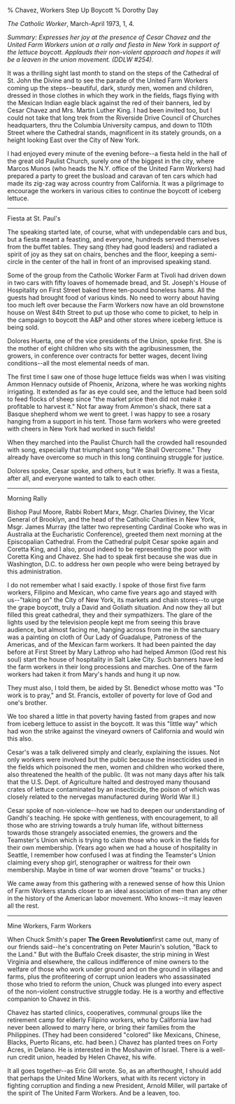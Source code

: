 % Chavez, Workers Step Up Boycott
% Dorothy Day

*The Catholic Worker*, March-April 1973, 1, 4.

*Summary: Expresses her joy at the presence of Cesar Chavez and the
United Farm Workers union at a rally and fiesta in New York in support
of the lettuce boycott. Applauds their non-violent approach and hopes it
will be a leaven in the union movement. (DDLW \#254).*

It was a thrilling sight last month to stand on the steps of the
Cathedral of St. John the Divine and to see the parade of the United
Farm Workers coming up the steps--beautiful, dark, sturdy men, women and
children, dressed in those clothes in which they work in the fields,
flags flying with the Mexican Indian eagle black against the red of
their banners, led by Cesar Chavez and Mrs. Martin Luther King. I had
been invited too, but I could not take that long trek from the Riverside
Drive Council of Churches headquarters, thru the Columbia University
campus, and down to 110th Street where the Cathedral stands, magnificent
in its stately grounds, on a height looking East over the City of New
York.

I had enjoyed every minute of the evening before--a fiesta held in the
hall of the great old Paulist Church, surely one of the biggest in the
city, where Marcos Munos (who heads the N.Y. office of the United Farm
Workers) had prepared a party to greet the busload and caravan of ten
cars which had made its zig-zag way across country from California. It
was a pilgrimage to encourage the workers in various cities to continue
the boycott of iceberg lettuce.

****

Fiesta at St. Paul's

The speaking started late, of course, what with undependable cars and
bus, but a fiesta meant a feasting, and everyone, hundreds served
themselves from the buffet tables. They sang (they had good leaders) and
radiated a spirit of joy as they sat on chairs, benches and the floor,
keeping a semi-circle in the center of the hall in front of an
improvised speaking stand.

Some of the group from the Catholic Worker Farm at Tivoli had driven
down in two cars with fifty loaves of homemade bread, and St. Joseph's
House of Hospitality on First Street baked three ten-pound boneless
hams. All the guests had brought food of various kinds. No need to worry
about having too much left over because the Farm Workers now have an old
brownstone house on West 84th Street to put up those who come to picket,
to help in the campaign to boycott the A&P and other stores where
iceberg lettuce is being sold.

Dolores Huerta, one of the vice presidents of the Union, spoke first.
She is the mother of eight children who sits with the agribusinessmen,
the growers, in conference over contracts for better wages, decent
living conditions--all the most elemental needs of man.

The first time I saw one of those huge lettuce fields was when I was
visiting Ammon Hennacy outside of Phoenix, Arizona, where he was working
nights irrigating. It extended as far as eye could see, and the lettuce
had been sold to feed flocks of sheep since "the market price then did
not make it profitable to harvest it." Not far away from Ammon's shack,
there sat a Basque shepherd whom we went to greet. I was happy to see a
rosary hanging from a support in his tent. Those farm workers who were
greeted with cheers in New York had worked in such fields!

When they marched into the Paulist Church hall the crowded hall
resounded with song, especially that triumphant song "We Shall
Overcome." They already have overcome so much in this long continuing
struggle for justice.

Dolores spoke, Cesar spoke, and others, but it was briefly. It was a
fiesta, after all, and everyone wanted to talk to each other.

****

Morning Rally

Bishop Paul Moore, Rabbi Robert Marx, Msgr. Charles Diviney, the Vicar
General of Brooklyn, and the head of the Catholic Charities in New York,
Msgr. James Murray (the latter two representing Cardinal Cooke who was
in Australia at the Eucharistic Conference), greeted them next morning
at the Episcopalian Cathedral. From the Cathedral pulpit Cesar spoke
again and Coretta King, and I also, proud indeed to be representing the
poor with Coretta King and Chavez. She had to speak first because she
was due in Washington, D.C. to address her own people who were being
betrayed by this administration.

I do not remember what I said exactly. I spoke of those first five farm
workers, Filipino and Mexican, who came five years ago and stayed with
us--"taking on" the City of New York, its markets and chain stores--to
urge the grape boycott, truly a David and Goliath situation. And now
they all but filled this great cathedral, they and their sympathizers.
The glare of the lights used by the television people kept me from
seeing this brave audience, but almost facing me, hanging across from me
in the sanctuary was a painting on cloth of Our Lady of Guadalupe,
Patroness of the Americas, and of the Mexican farm workers. It had been
painted the day before at First Street by Mary Lathrop who had helped
Ammon (God rest his soul) start the house of hospitality in Salt Lake
City. Such banners have led the farm workers in their long processions
and marches. One of the farm workers had taken it from Mary's hands and
hung it up now.

They must also, I told them, be aided by St. Benedict whose motto was
"To work is to pray," and St. Francis, extoller of poverty for love of
God and one's brother.

We too shared a little in that poverty having fasted from grapes and now
from iceberg lettuce to assist in the boycott. It was this "little way"
which had won the strike against the vineyard owners of California and
would win this also.

Cesar's was a talk delivered simply and clearly, explaining the issues.
Not only workers were involved but the public because the insecticides
used in the fields which poisoned the men, women and children who worked
there, also threatened the health of the public. (It was not many days
after his talk that the U.S. Dept. of Agriculture halted and destroyed
many thousand crates of lettuce contaminated by an insecticide, the
poison of which was closely related to the nervegas manufactured during
World War II.)

Cesar spoke of non-violence--how we had to deepen our understanding of
Gandhi's teaching. He spoke with gentleness, with encouragement, to all
those who are striving towards a truly human life, without bitterness
towards those strangely associated enemies, the growers and the
Teamster's Union which is trying to claim those who work in the fields
for their own membership. (Years ago when we had a house of hospitality
in Seattle, I remember how confused I was at finding the Teamster's
Union claiming every shop girl, stenographer or waitress for their own
membership. Maybe in time of war women drove "teams" or trucks.)

We came away from this gathering with a renewed sense of how this Union
of Farm Workers stands closer to an ideal association of men than any
other in the history of the American labor movement. Who knows--it may
leaven all the rest.

****

Mine Workers, Farm Workers

When Chuck Smith's paper **The Green Revolution**first came out, many of
our friends said--he's concentrating on Peter Maurin's solution, "Back
to the Land." But with the Buffalo Creek disaster, the strip mining in
West Virginia and elsewhere, the callous indifference of mine owners to
the welfare of those who work under ground and on the ground in villages
and farms, plus the profiteering of corrupt union leaders who
assassinated those who tried to reform the union, Chuck was plunged into
every aspect of the non-violent constructive struggle today. He is a
worthy and effective companion to Chavez in this.

Chavez has started clinics, cooperatives, communal groups like the
retirement camp for elderly Filipino workers, who by California law had
never been allowed to marry here, or bring their families from the
Philippines. (They had been considered "colored" like Mexicans, Chinese,
Blacks, Puerto Ricans, etc. had been.) Chavez has planted trees on Forty
Acres, in Delano. He is interested in the Moshavim of Israel. There is a
well-run credit union, headed by Helen Chavez, his wife.

It all goes together--as Eric Gill wrote. So, as an afterthought, I
should add that perhaps the United Mine Workers, what with its recent
victory in fighting corruption and finding a new President, Arnold
Miller, will partake of the spirit of The United Farm Workers. And be a
leaven, too.

